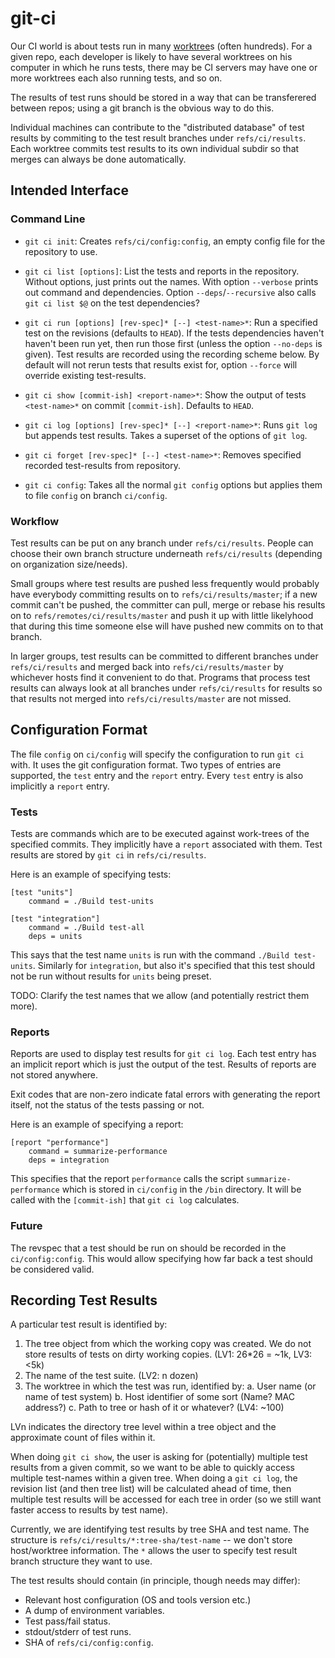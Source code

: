 git-ci
======

Our CI world is about tests run in many [worktree]s (often hundreds). For a
given repo, each developer is likely to have several worktrees on his computer
in which he runs tests, there may be CI servers may have one or more worktrees
each also running tests, and so on.

The results of test runs should be stored in a way that can be transferered
between repos; using a git branch is the obvious way to do this.

Individual machines can contribute to the "distributed database" of test results
by commiting to the test result branches under `refs/ci/results`. Each worktree
commits test results to its own individual subdir so that merges can always be
done automatically.

[worktree]: https://git-scm.com/docs/git-worktree

Intended Interface
------------------

### Command Line

-   `git ci init`: Creates `refs/ci/config:config`, an empty config file for the
    repository to use.

-   `git ci list [options]`: List the tests and reports in the repository.
    Without options, just prints out the names. With option `--verbose` prints
    out command and dependencies. Option `--deps`/`--recursive` also calls
    `git ci list $@` on the test dependencies?

-   `git ci run [options] [rev-spec]* [--] <test-name>*`: Run a specified test
    on the revisions (defaults to `HEAD`). If the tests dependencies haven't
    haven't been run yet, then run those first (unless the option `--no-deps` is
    given). Test results are recorded using the recording scheme below. By
    default will not rerun tests that results exist for, option `--force` will
    override existing test-results.

-   `git ci show [commit-ish] <report-name>*`: Show the output of tests
    `<test-name>*` on commit `[commit-ish]`. Defaults to `HEAD`.

-   `git ci log [options] [rev-spec]* [--] <report-name>*`: Runs `git log` but
    appends test results. Takes a superset of the options of `git log`.

-   `git ci forget [rev-spec]* [--] <test-name>*`: Removes specified recorded
    test-results from repository.

-   `git ci config`: Takes all the normal `git config` options but applies them
    to file `config` on branch `ci/config`.

### Workflow

Test results can be put on any branch under `refs/ci/results`. People can choose
their own branch structure underneath `refs/ci/results` (depending on
organization size/needs).

Small groups where test results are pushed less frequently would probably have
everybody committing results on to `refs/ci/results/master`; if a new commit
can't be pushed, the committer can pull, merge or rebase his results on to
`refs/remotes/ci/results/master` and push it up with little likelyhood that
during this time someone else will have pushed new commits on to that branch.

In larger groups, test results can be committed to different branches under
`refs/ci/results` and merged back into `refs/ci/results/master` by whichever
hosts find it convenient to do that. Programs that process test results can
always look at all branches under `refs/ci/results` for results so that results
not merged into `refs/ci/results/master` are not missed.

Configuration Format
--------------------

The file `config` on `ci/config` will specify the configuration to run `git ci`
with. It uses the git configuration format. Two types of entries are supported,
the `test` entry and the `report` entry. Every `test` entry is also implicitly a
`report` entry.

### Tests

Tests are commands which are to be executed against work-trees of the specified
commits. They implicitly have a `report` associated with them. Test results are
stored by `git ci` in `refs/ci/results`.

Here is an example of specifying tests:

```
[test "units"]
    command = ./Build test-units

[test "integration"]
    command = ./Build test-all
    deps = units
```

This says that the test name `units` is run with the command
`./Build test-units`. Similarly for `integration`, but also it's specified that
this test should not be run without results for `units` being preset.

TODO: Clarify the test names that we allow (and potentially restrict them more).

### Reports

Reports are used to display test results for `git ci log`. Each test entry has
an implicit report which is just the output of the test. Results of reports are
not stored anywhere.

Exit codes that are non-zero indicate fatal errors with generating the report
itself, not the status of the tests passing or not.

Here is an example of specifying a report:

```
[report "performance"]
    command = summarize-performance
    deps = integration
```

This specifies that the report `performance` calls the script
`summarize-performance` which is stored in `ci/config` in the `/bin` directory.
It will be called with the `[commit-ish]` that `git ci log` calculates.

### Future

The revspec that a test should be run on should be recorded in the
`ci/config:config`. This would allow specifying how far back a test should be
considered valid.

Recording Test Results
----------------------

A particular test result is identified by:

1.  The tree object from which the working copy was created. We do not store
    results of tests on dirty working copies. (LV1: 26*26 = ~1k, LV3: <5k)
2.  The name of the test suite. (LV2: n dozen)
3.  The worktree in which the test was run, identified by:
    a.  User name (or name of test system)
    b.  Host identifier of some sort (Name? MAC address?)
    c.  Path to tree or hash of it or whatever?
    (LV4: ~100)

LVn indicates the directory tree level within a tree object and the approximate
count of files within it.

When doing `git ci show`, the user is asking for (potentially) multiple test
results from a given commit, so we want to be able to quickly access multiple
test-names within a given tree. When doing a `git ci log`, the revision list
(and then tree list) will be calculated ahead of time, then multiple test
results will be accessed for each tree in order (so we still want faster access
to results by test name).

Currently, we are identifying test results by tree SHA and test name. The
structure is `refs/ci/results/*:tree-sha/test-name` -- we don't store
host/worktree information. The `*` allows the user to specify test result branch
structure they want to use.

The test results should contain (in principle, though needs may differ):

-   Relevant host configuration (OS and tools version etc.)
-   A dump of environment variables.
-   Test pass/fail status.
-   stdout/stderr of test runs.
-   SHA of `refs/ci/config:config`.
